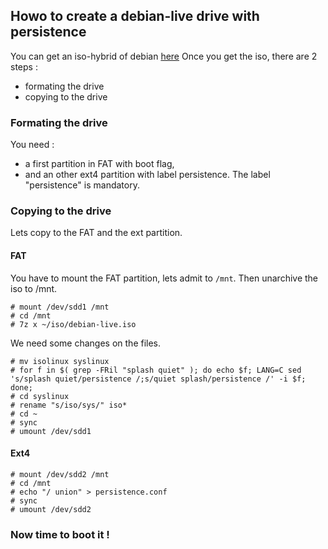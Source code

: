 ## Howo to create a debian-live drive with persistence

You can get an iso-hybrid of debian [here](https://www.debian.org/CD/live/)
Once you get the iso, there are 2 steps :
* formating the drive
* copying to the drive

### Formating the drive

You need :
* a first partition in FAT with boot flag,
* and an other ext4 partition with label persistence. The label "persistence" is mandatory.

### Copying to the drive
Lets copy to the FAT and the ext partition.

#### FAT

You have to mount the FAT partition, lets admit to `/mnt`. Then unarchive the iso to /mnt.

```
# mount /dev/sdd1 /mnt
# cd /mnt
# 7z x ~/iso/debian-live.iso
```

We need some changes on the files.
```
# mv isolinux syslinux
# for f in $( grep -FRil "splash quiet" ); do echo $f; LANG=C sed 's/splash quiet/persistence /;s/quiet splash/persistence /' -i $f; done;
# cd syslinux
# rename "s/iso/sys/" iso*
# cd ~
# sync
# umount /dev/sdd1
```

#### Ext4

```
# mount /dev/sdd2 /mnt
# cd /mnt
# echo "/ union" > persistence.conf 
# sync
# umount /dev/sdd2
```

### Now time to boot it !
